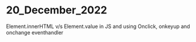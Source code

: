 # 20_December_2022
Element.innerHTML v/s Element.value in JS and using Onclick, onkeyup and onchange eventhandler
